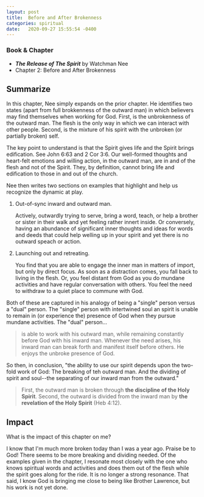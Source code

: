 ```yaml
---
layout: post
title:  Before and After Brokenness
categories: spiritual
date:   2020-09-27 15:55:54 -0400
---
```


### Book & Chapter

- ___The Release of The Spirit___ by Watchman Nee
- Chapter 2: Before and After Brokenness

## Summarize

In this chapter, Nee simply expands on the prior chapter.  He identifies two states (apart from full brokkenness of the outward man) in which believers may find themselves when working for God.  First, is the unbrokenness of the outward man.  The flesh is the only way in which we can interact with other people.  Second, is the mixture of his spirit with the unbroken (or partially broken) self.

The key point to understand is that the Spirit gives life and the Spirit brings edification.  See John 6:63 and 2 Cor 3:6.  Our well-formed thoughts and heart-felt emotions and willing action, in the outward man, are in and of the flesh and not of the Spirit.  They, by definition, cannot bring life and edification to those in and out of the church.

Nee then writes two sections on examples that highlight and help us recognize the dynamic at play.

1.  Out-of-sync inward and outward man.
    
    Actively, outwardly trying to serve, bring a word, teach, or help a brother or sister in their walk and yet feeling rather innert inside.  Or conversely, having an abundance of significant inner thoughts and ideas for words and deeds that could help welling up in your spirit and yet there is no outward speach or action.

2.  Launching out and retreating.

    You find that you are able to engage the inner man in matters of import, but only by direct focus.  As soon as a distraction comes, you fall back to living in the flesh.  Or, you feel distant from God as you do mundane activities and have regular conversation with others.  You feel the need to withdraw to a quiet place to commune with God.
    
Both of these are captured in his analogy of being a "single" person versus a "dual" person.  The "single" person with intertwined soul an spirit is unable to remain in (or experience the) presence of God when they pursue mundane activities.  The "dual" person...

> is able to work with his outward man, while remaining constantly before God with his inward man.  Whenever the need arises, his inward man can break forth and manifest itself before others.  He enjoys the unbroke presence of God.

So then, in conclusion, "the ability to use our spirit depends upon the two-fold work of God:  The breaking of teh outward man.  And the dividing of spirit and soul--the separating of our inward man from the outward."

> First, the outward man is broken through __the discipline of the Holy Spirit__.  Second, the outward is divided from the inward man by __the revelation of the Holy Spirit__ (Heb 4:12).

## Impact

What is the impact of this chapter on me?

I know that I'm much more broken today than I was a year ago.  Praise be to God!  There seems to be more breaking and dividing needed.  Of the examples given in the chapter, I resonate most closely with the one who knows spiritual words and activities and does them out of the flesh while the spirit goes along for the ride.  It is no longer a strong resonance.  That said, I know God is bringing me close to being like Brother Lawrence, but his work is not yet done.
